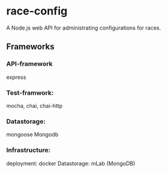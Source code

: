 # race-config

A Node.js web API for administrating configurations for races.

## Frameworks

### API-framework
express

### Test-framwork:
mocha, chai, chai-http

### Datastorage:
mongoose
Mongodb

### Infrastructure:
deployment: docker
Datastorage: mLab (MongoDB)
